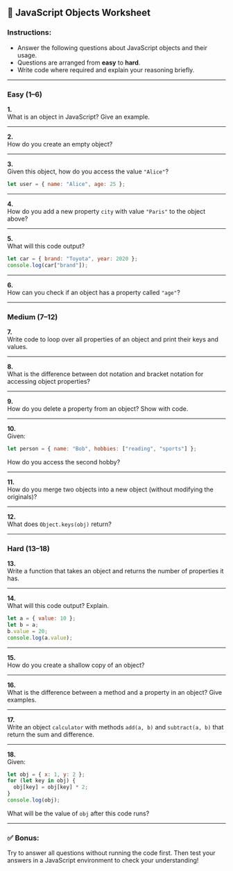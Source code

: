 ## 📝 JavaScript Objects Worksheet

### Instructions:
- Answer the following questions about JavaScript objects and their usage.
- Questions are arranged from **easy** to **hard**.
- Write code where required and explain your reasoning briefly.

---

### **Easy (1–6)**

**1.**  
What is an object in JavaScript? Give an example.

---

**2.**  
How do you create an empty object?

---

**3.**  
Given this object, how do you access the value `"Alice"`?
```js
let user = { name: "Alice", age: 25 };
```

---

**4.**  
How do you add a new property `city` with value `"Paris"` to the object above?

---

**5.**  
What will this code output?
```js
let car = { brand: "Toyota", year: 2020 };
console.log(car["brand"]);
```

---

**6.**  
How can you check if an object has a property called `"age"`?

---

### **Medium (7–12)**

**7.**  
Write code to loop over all properties of an object and print their keys and values.

---

**8.**  
What is the difference between dot notation and bracket notation for accessing object properties?

---

**9.**  
How do you delete a property from an object? Show with code.

---

**10.**  
Given:
```js
let person = { name: "Bob", hobbies: ["reading", "sports"] };
```
How do you access the second hobby?

---

**11.**  
How do you merge two objects into a new object (without modifying the originals)?

---

**12.**  
What does `Object.keys(obj)` return?

---

### **Hard (13–18)**

**13.**  
Write a function that takes an object and returns the number of properties it has.

---

**14.**  
What will this code output? Explain.
```js
let a = { value: 10 };
let b = a;
b.value = 20;
console.log(a.value);
```

---

**15.**  
How do you create a shallow copy of an object?

---

**16.**  
What is the difference between a method and a property in an object? Give examples.

---

**17.**  
Write an object `calculator` with methods `add(a, b)` and `subtract(a, b)` that return the sum and difference.

---

**18.**  
Given:
```js
let obj = { x: 1, y: 2 };
for (let key in obj) {
  obj[key] = obj[key] * 2;
}
console.log(obj);
```
What will be the value of `obj` after this code runs?

---

### ✅ **Bonus:**
Try to answer all questions without running the code first. Then test your answers in a JavaScript environment to check your understanding!
